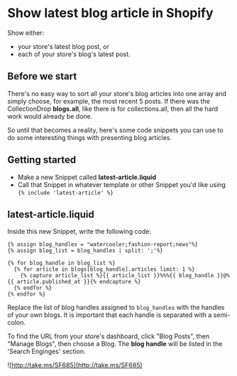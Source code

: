 # Show latest blog article in Shopify

Show either:

* your store's latest blog post, or
* each of your store's blog's latest post.

## Before we start

There's no easy way to sort all your store's blog articles into one array and
simply choose, for example, the most recent 5 posts.  If there was the CollectionDrop **blogs.all**, like there is for collections.all, then all the hard work would already be done.

So until that becomes a reality, here's some code snippets you can use to do some interesting things with presenting blog articles.

## Getting started

* Make a new Snippet called **latest-article.liquid**
* Call that Snippet in whatever template or other Snippet you'd like using `{% include 'latest-article' %}`

## latest-article.liquid

Inside this new Snippet, write the following code:

```
{% assign blog_handles = "watercooler;fashion-report;news"%}
{% assign blog_list = blog_handles | split: ';'%}

{% for blog_handle in blog_list %}
  {% for article in blogs[blog_handle].articles limit: 1 %}
    {% capture article_list %}{{ article_list }}%%%{{ blog_handle }}@%{{ article.published_at }}{% endcapture %}
  {% endfor %}
{% endfor %}
```

Replace the list of blog handles assigned to `blog_handles` with the handles of your own blogs.  It is important that each handle is separated with a semi-colon.

To find the URL from your store's dashboard, click "Blog Posts", then "Manage Blogs", then choose a Blog.  The **blog handle** will be listed in the 'Search Enginges' section.

![http://take.ms/SF685](http://take.ms/SF685)


